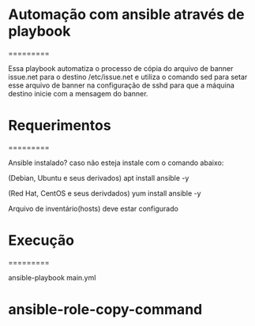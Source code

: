 # Automação com ansible através de playbook

=========

Essa playbook automatiza o processo de cópia do arquivo de banner issue.net para o destino /etc/issue.net e utiliza o comando sed para setar esse arquivo de banner na configuração de sshd para que a máquina destino inicie com a mensagem do banner.


# Requerimentos

=========

Ansible instalado? caso não esteja instale com o comando abaixo:

(Debian, Ubuntu e seus derivados) apt install ansible -y 

(Red Hat, CentOS e seus derivdados) yum install ansible -y

Arquivo de inventário(hosts) deve estar configurado

# Execução

=========

ansible-playbook main.yml
# ansible-role-copy-command
